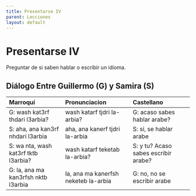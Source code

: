 ```yaml
---
title: Presentarse IV
parent: Lecciones
layout: default
---
```


# Presentarse IV

Preguntar de si saben hablar o escribir un idioma.

## Diálogo Entre Guillermo (G) y Samira (S)

| Marroquí                             | Pronunciacion                        | Castellano                           |
|:-------------------------------------|:-------------------------------------|:-------------------------------------|
| G: wash kat3rf thdari l3arbia?       | wash katarf tjdri la-arbia?          | G: acaso sabes hablar arabe?         |
| S: aha, ana kan3rf nhdari l3arbia    | aha, ana kanerf tjdri la-arbia       | S: si, se hablar arabe               |
| S: wa nta, wash kat3rf tktb l3arbia? | wash katarf teketab la-arbia?        | S: y tu? Acaso sabes escribir arabe? |
| G: la, ana ma kan3rfsh nktb l3arbia  | la, ana ma kanerfsh neketeb la-arbia | G: no, no se escribir arabe          |